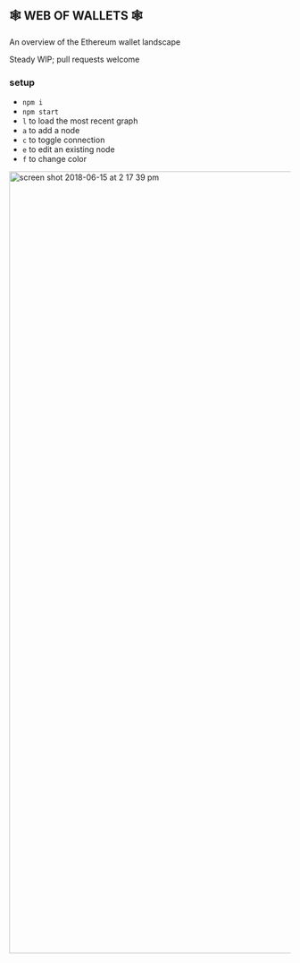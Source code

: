 ## 🕸 WEB OF WALLETS 🕸
An overview of the Ethereum wallet landscape

Steady WIP; pull requests welcome

### setup

* `npm i`
* `npm start`
* `l` to load the most recent graph
* `a` to add a node
* `c` to toggle connection
* `e` to edit an existing node
* `f` to change color


<img width="1398" alt="screen shot 2018-06-15 at 2 17 39 pm" src="https://user-images.githubusercontent.com/1016190/41490147-92ba53f8-70a7-11e8-8a07-ecc39ad28972.png">
